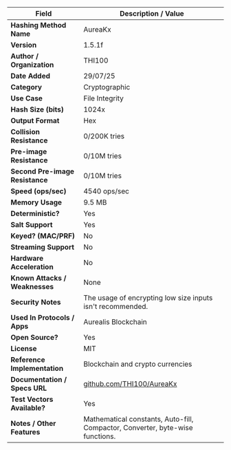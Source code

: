 | **Field**                       | **Description / Value**                                                                 |
|---------------------------------|-----------------------------------------------------------------------------------------|
| **Hashing Method Name**         | AureaKx                                                                                 |
| **Version**                     | 1.5.1f                                                                                   |
| **Author / Organization**       | THI100                                                                                  |
| **Date Added**                  | 29/07/25                                                                                |
| **Category**                    | Cryptographic                                                                           |
| **Use Case**                    | File Integrity                                                                          |
| **Hash Size (bits)**            | 1024x                                                                                   |
| **Output Format**               | Hex                                                                                     |
| **Collision Resistance**        | 0/200K tries                                                                            |
| **Pre-image Resistance**        | 0/10M tries                                                                             |
| **Second Pre-image Resistance** | 0/10M tries                                                                             |
| **Speed (ops/sec)**             | 4540 ops/sec                                                                            |
| **Memory Usage**                | 9.5 MB                                                                                  |
| **Deterministic?**              | Yes                                                                                     |
| **Salt Support**                | Yes                                                                                     |
| **Keyed? (MAC/PRF)**            | No                                                                                      |
| **Streaming Support**           | No                                                                                      |
| **Hardware Acceleration**       | No                                                                                      |
| **Known Attacks / Weaknesses**  | None                                                                                    |
| **Security Notes**              | The usage of encrypting low size inputs isn't recommended.                                                                                                                |
| **Used In Protocols / Apps**    | Aurealis Blockchain                                                                     |
| **Open Source?**                | Yes                                                                                     |
| **License**                     | MIT                                                                                     |
| **Reference Implementation**    | Blockchain and crypto currencies                                                        |
| **Documentation / Specs URL**   | [github.com/THI100/AureaKx](https://github.com/THI100/AureaKx)                          |
| **Test Vectors Available?**     | Yes                                                                                     |
| **Notes / Other Features**      | Mathematical constants, Auto-fill, Compactor, Converter, byte-wise functions.           |
